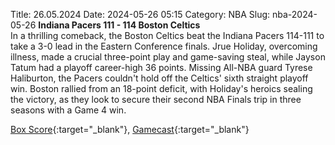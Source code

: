 Title: 26.05.2024
Date: 2024-05-26 05:15
Category: NBA 
Slug: nba-2024-05-26 
**Indiana Pacers 111 - 114 Boston Celtics**  
In a thrilling comeback, the Boston Celtics beat the Indiana Pacers 114-111 to take a 3-0 lead in the Eastern Conference finals. Jrue Holiday, overcoming illness, made a crucial three-point play and game-saving steal, while Jayson Tatum had a playoff career-high 36 points. Missing All-NBA guard Tyrese Haliburton, the Pacers couldn't hold off the Celtics' sixth straight playoff win. Boston rallied from an 18-point deficit, with Holiday's heroics sealing the victory, as they look to secure their second NBA Finals trip in three seasons with a Game 4 win. 

[Box Score](https://www.nba.com/game/bos-vs-ind-0042300303/box-score){:target="_blank"}, [Gamecast](https://www.nba.com/game/bos-vs-ind-0042300303){:target="_blank"}<br>

